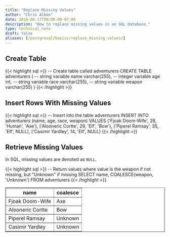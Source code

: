```yaml
---
title: "Replace Missing Values"
author: "Chris Albon"
date: 2018-06-17T00:00:00-07:00
description: "How to replace missing values in an SQL database."
type: technical_note
draft: false
aliases: [/postgresql/basics/replace_missing_values/]
---
```


## Create Table

{{< highlight sql >}}
-- Create table called adventurers
CREATE TABLE adventurers (
    -- string variable
    name varchar(255),
    -- integer variable
    age int,
    -- string variable
    race varchar(255),
    -- string variable
    weapon varchar(255)
)
{{< /highlight >}}

## Insert Rows With Missing Values

{{< highlight sql >}}
-- Insert into the table adventurers
INSERT INTO adventurers (name, age, race, weapon)
VALUES ('Fjoak Doom-Wife', 28, 'Human', 'Axe'),
       ('Alooneric Cortte', 29, 'Elf', 'Bow'),
       ('Piperel Ramsay', 35, 'Elf', NULL),
       ('Casimir Yardley', 14, 'Elf', NULL)
{{< /highlight >}}

## Retrieve Missing Values

In SQL, missing values are denoted as `NULL`.

{{< highlight sql >}}
-- Return values where value is the weapon if not missing, but "Unknown" if missing
SELECT name, COALESCE(weapon, 'Unknown') FROM adventurers
{{< /highlight >}}
<table border="1" style="border-collapse:collapse">
<tr><th>name</th><th>coalesce</th></tr>
<tr><td>Fjoak Doom-Wife</td><td>Axe</td></tr>
<tr><td>Alooneric Cortte</td><td>Bow</td></tr>
<tr><td>Piperel Ramsay</td><td>Unknown</td></tr>
<tr><td>Casimir Yardley</td><td>Unknown</td></tr></table>